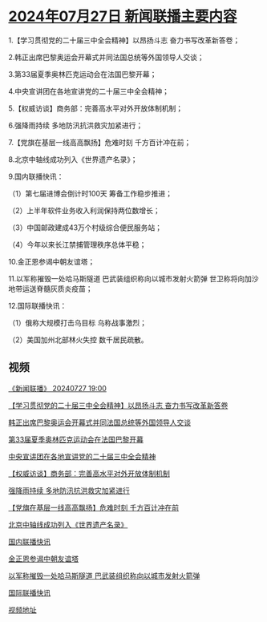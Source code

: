 # [2024年07月27日 新闻联播主要内容](https://tv.cctv.com/lm/xwlb/day/20240727.shtml)

1.【学习贯彻党的二十届三中全会精神】以昂扬斗志 奋力书写改革新答卷；

2.韩正出席巴黎奥运会开幕式并同法国总统等外国领导人交谈；

3.第33届夏季奥林匹克运动会在法国巴黎开幕；

4.中央宣讲团在各地宣讲党的二十届三中全会精神；

5.【权威访谈】商务部：完善高水平对外开放体制机制；

6.强降雨持续 多地防汛抗洪救灾加紧进行；

7.【党旗在基层一线高高飘扬】危难时刻 千方百计冲在前；

8.北京中轴线成功列入《世界遗产名录》；

9.国内联播快讯：

（1）第七届进博会倒计时100天 筹备工作稳步推进；

（2）上半年软件业务收入利润保持两位数增长；

（3）中国邮政建成43万个村级综合便民服务站；

（4）今年以来长江禁捕管理秩序总体平稳；

10.金正恩参谒中朝友谊塔；

11.以军称摧毁一处哈马斯隧道 巴武装组织称向以城市发射火箭弹 世卫称将向加沙地带运送脊髓灰质炎疫苗；

12.国际联播快讯：

（1）俄称大规模打击乌目标 乌称战事激烈；

（2）美国加州北部林火失控 数千居民疏散。

## 视频

[《新闻联播》 20240727 19:00](https://tv.cctv.com/2024/07/27/VIDEZLGlSgFq7PVdKKboUkwh240727.shtml)

[【学习贯彻党的二十届三中全会精神】以昂扬斗志 奋力书写改革新答卷](https://tv.cctv.com/2024/07/27/VIDEB4AfgGmcQo0rks9SpOWA240727.shtml)

[韩正出席巴黎奥运会开幕式并同法国总统等外国领导人交谈](https://tv.cctv.com/2024/07/27/VIDEvZllSnEckB7wNkdIMi3p240727.shtml)

[第33届夏季奥林匹克运动会在法国巴黎开幕](https://tv.cctv.com/2024/07/27/VIDEg5v8D7yEBCIxwnoIPifG240727.shtml)

[中央宣讲团在各地宣讲党的二十届三中全会精神](https://tv.cctv.com/2024/07/27/VIDE2tgVcvABZBNCAnomz6UP240727.shtml)

[【权威访谈】商务部：完善高水平对外开放体制机制](https://tv.cctv.com/2024/07/27/VIDEfudeR29ZQ2f2ONoMRD9G240727.shtml)

[强降雨持续 多地防汛抗洪救灾加紧进行](https://tv.cctv.com/2024/07/27/VIDEPcn21C2VLhYH8pYka83t240727.shtml)

[【党旗在基层一线高高飘扬】危难时刻 千方百计冲在前](https://tv.cctv.com/2024/07/27/VIDEArwJbPSJLLn7LlRUmJiY240727.shtml)

[北京中轴线成功列入《世界遗产名录》](https://tv.cctv.com/2024/07/27/VIDEMhfv55pqdprtURItYuh8240727.shtml)

[国内联播快讯](https://tv.cctv.com/2024/07/27/VIDEA7aTKYKVg7oNlVLATtP9240727.shtml)

[金正恩参谒中朝友谊塔](https://tv.cctv.com/2024/07/27/VIDEA5kIEj7GVfjdBsbmhfgK240727.shtml)

[以军称摧毁一处哈马斯隧道 巴武装组织称向以城市发射火箭弹](https://tv.cctv.com/2024/07/27/VIDE7qASKttZsJTSfiYT0evg240727.shtml)

[国际联播快讯](https://tv.cctv.com/2024/07/27/VIDE39M0NFgdj4jJpmO1jQ6K240727.shtml)

[视频地址](https://tv.cctv.com/lm/xwlb/day/20240727.shtml) 

